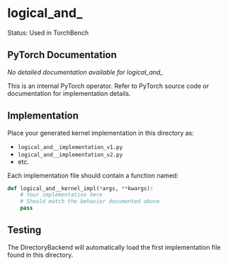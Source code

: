 # logical_and_

Status: Used in TorchBench

## PyTorch Documentation

*No detailed documentation available for logical_and_*

This is an internal PyTorch operator. Refer to PyTorch source code or documentation for implementation details.

## Implementation

Place your generated kernel implementation in this directory as:
- `logical_and__implementation_v1.py`
- `logical_and__implementation_v2.py`
- etc.

Each implementation file should contain a function named:
```python
def logical_and__kernel_impl(*args, **kwargs):
    # Your implementation here
    # Should match the behavior documented above
    pass
```

## Testing

The DirectoryBackend will automatically load the first implementation file found in this directory.
